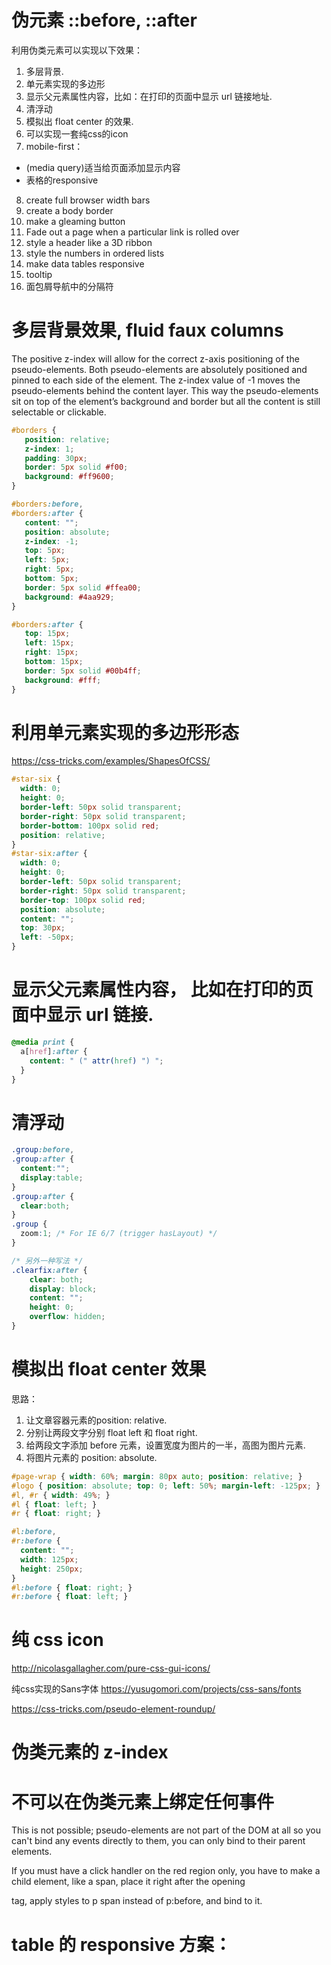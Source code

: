 # 伪元素 ::before, ::after

利用伪类元素可以实现以下效果：
1. 多层背景.
2. 单元素实现的多边形
3. 显示父元素属性内容，比如：在打印的页面中显示 url 链接地址.
4. 清浮动
5. 模拟出 float center 的效果.
6. 可以实现一套纯css的icon
7. mobile-first： 
  * (media query)适当给页面添加显示内容
  * 表格的responsive
8. create full browser width bars
9. create a body border
10. make a gleaming button
11. Fade out a page when a particular link is rolled over
12. style a header like a 3D ribbon
13. style the numbers in ordered lists
14. make data tables responsive
15. tooltip
16. 面包屑导航中的分隔符








# 多层背景效果, fluid faux columns
 The positive z-index will allow for the correct z-axis positioning of the pseudo-elements.
 Both pseudo-elements are absolutely positioned and pinned to each side of the element. 
 The z-index value of -1 moves the pseudo-elements behind the content layer. 
 This way the pseudo-elements sit on top of the element’s background and border but all the content is still selectable or clickable.

```css
#borders {
   position: relative;
   z-index: 1;
   padding: 30px;
   border: 5px solid #f00;
   background: #ff9600;
}

#borders:before,
#borders:after {
   content: "";
   position: absolute;
   z-index: -1;
   top: 5px;
   left: 5px;
   right: 5px;
   bottom: 5px;
   border: 5px solid #ffea00;
   background: #4aa929;
}

#borders:after {
   top: 15px;
   left: 15px;
   right: 15px;
   bottom: 15px;
   border: 5px solid #00b4ff;
   background: #fff;
}

```


# 利用单元素实现的多边形形态
https://css-tricks.com/examples/ShapesOfCSS/

```css
#star-six {
  width: 0;
  height: 0;
  border-left: 50px solid transparent;
  border-right: 50px solid transparent;
  border-bottom: 100px solid red;
  position: relative;
}
#star-six:after {
  width: 0;
  height: 0;
  border-left: 50px solid transparent;
  border-right: 50px solid transparent;
  border-top: 100px solid red;
  position: absolute;
  content: "";
  top: 30px;
  left: -50px;
}
```


# 显示父元素属性内容， 比如在打印的页面中显示 url 链接.
```css
@media print {
  a[href]:after {
    content: " (" attr(href) ") ";
  }
}
```

# 清浮动
```css
.group:before,
.group:after {
  content:"";
  display:table;
}
.group:after {
  clear:both;
}
.group {
  zoom:1; /* For IE 6/7 (trigger hasLayout) */
}

/* 另外一种写法 */
.clearfix:after {
	clear: both;
	display: block;
	content: "";
	height: 0;
	overflow: hidden;
}

```

# 模拟出 float center 效果
思路：
1. 让文章容器元素的position: relative.
2. 分别让两段文字分别 float left 和 float right.
3. 给两段文字添加 before 元素，设置宽度为图片的一半，高图为图片元素.
4. 将图片元素的 position: absolute.

```css
#page-wrap { width: 60%; margin: 80px auto; position: relative; }	
#logo { position: absolute; top: 0; left: 50%; margin-left: -125px; }
#l, #r { width: 49%; }
#l { float: left; }
#r { float: right; }

#l:before, 
#r:before { 
  content: ""; 
  width: 125px; 
  height: 250px; 
}
#l:before { float: right; }
#r:before { float: left; }
```

# 纯 css icon
http://nicolasgallagher.com/pure-css-gui-icons/

纯css实现的Sans字体
https://yusugomori.com/projects/css-sans/fonts





https://css-tricks.com/pseudo-element-roundup/

# 伪类元素的 z-index



# 不可以在伪类元素上绑定任何事件



This is not possible; pseudo-elements are not part of the DOM at all so you can't bind any events directly to them, you can only bind to their parent elements.

If you must have a click handler on the red region only, you have to make a child element, like a span, place it right after the opening <p> tag, apply styles to p span instead of p:before, and bind to it.






# table 的 responsive 方案：
